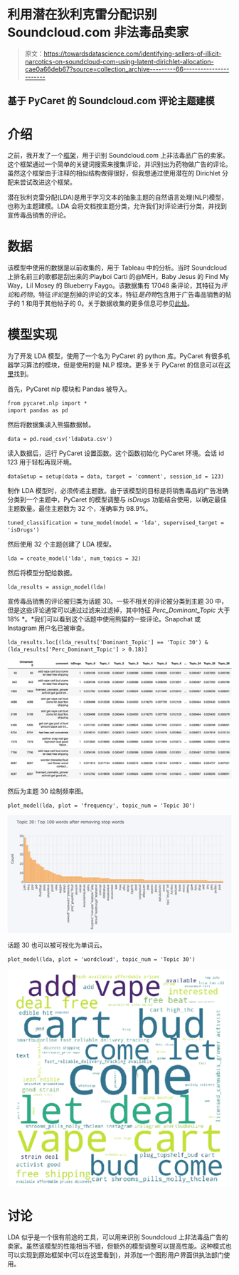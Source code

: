 # 利用潜在狄利克雷分配识别 Soundcloud.com 非法毒品卖家

> 原文：<https://towardsdatascience.com/identifying-sellers-of-illicit-narcotics-on-soundcloud-com-using-latent-dirichlet-allocation-cae0a66deb67?source=collection_archive---------66----------------------->

## 基于 PyCaret 的 Soundcloud.com 评论主题建模

# 介绍

之前，我开发了一个[框架](/identifying-sellers-of-illicit-narcotics-on-soundcloud-com-3ca0bece4307)，用于识别 Soundcloud.com 上非法毒品广告的卖家。这个框架通过一个简单的关键词搜索来搜集评论，并识别出为药物做广告的评论。虽然这个框架由于注释的相似结构做得很好，但我想通过使用潜在的 Dirichlet 分配来尝试改进这个框架。

潜在狄利克雷分配(LDA)是用于学习文本的抽象主题的自然语言处理(NLP)模型，也称为主题建模。LDA 会将文档按主题分类，允许我们对评论进行分类，并找到宣传毒品销售的评论。

# 数据

该模型中使用的数据是以前收集的，用于 Tableau 中的分析。当时 Soundcloud 上排名前三的歌都是刮出来的:Playboi Carti 的@MEH，Baby Jesus 的 Find My Way，Lil Mosey 的 Blueberry Faygo。该数据集有 17048 条评论，其特征为*评论*和*药物*。特征*评论*是刮掉的评论的文本，特征*是药物*包含用于广告毒品销售的帖子的 1 和用于其他帖子的 0。关于数据收集的更多信息可参见[此处](/visualizing-sellers-of-illicit-narcotics-on-soundcloud-com-5b3bb9331b4b)。

# 模型实现

为了开发 LDA 模型，使用了一个名为 PyCaret 的 python 库。PyCaret 有很多机器学习算法的模块，但是使用的是 NLP 模块。更多关于 PyCaret 的信息可以在[这里](/announcing-pycaret-an-open-source-low-code-machine-learning-library-in-python-4a1f1aad8d46)找到。

首先，PyCaret nlp 模块和 Pandas 被导入。

```
from pycaret.nlp import *
import pandas as pd
```

然后将数据集读入熊猫数据帧。

```
data = pd.read_csv('ldaData.csv')
```

读入数据后，运行 PyCaret 设置函数。这个函数初始化 PyCaret 环境。会话 id 123 用于轻松再现环境。

```
dataSetup = setup(data = data, target = 'comment', session_id = 123)
```

制作 LDA 模型时，必须传递主题数。由于该模型的目标是将销售毒品的广告准确分类到一个主题中，PyCaret 的模型调整与 *isDrugs* 功能结合使用，以确定最佳主题数量。最佳主题数为 32 个，准确率为 98.9%。

```
tuned_classification = tune_model(model = 'lda', supervised_target = 'isDrugs')
```

然后使用 32 个主题创建了 LDA 模型。

```
lda = create_model('lda', num_topics = 32)
```

然后将模型分配给数据。

```
lda_results = assign_model(lda)
```

宣传毒品销售的评论被归类为话题 30。一些不相关的评论被分类到主题 30 中，但是这些评论通常可以通过过滤来过滤掉，其中特征 *Perc_Dominant_Topic* 大于 18% *。*我们可以看到这个话题中使用熊猫的一些评论。Snapchat 或 Instagram 用户名已被审查。

```
lda_results.loc[(lda_results['Dominant_Topic'] == 'Topic 30') & (lda_results['Perc_Dominant_Topic'] > 0.18)]
```

![](img/ddca33a32e16f50f4d51399f14d80cd5.png)

然后为主题 30 绘制频率图。

```
plot_model(lda, plot = 'frequency', topic_num = 'Topic 30')
```

![](img/ab69398db91b8fc39871d00ce62a5e5b.png)

话题 30 也可以被可视化为单词云。

```
plot_model(lda, plot = 'wordcloud', topic_num = 'Topic 30')
```

![](img/d5635be36f86d15bdf6407bba018db36.png)

# 讨论

LDA 似乎是一个很有前途的工具，可以用来识别 Soundcloud 上非法毒品广告的卖家。虽然该模型的性能相当不错，但额外的模型调整可以提高性能。这种模式也可以实现到原始框架中(可以在这里看到)，并添加一个图形用户界面供执法部门使用。